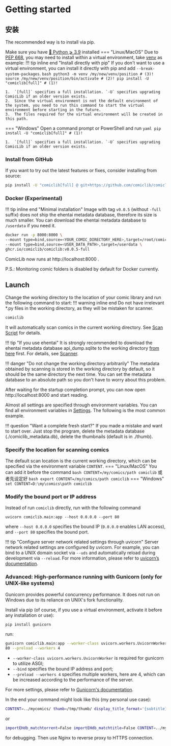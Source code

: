 # Getting started

## 安装

The recommended way is to install via pip.

Make sure you have [🐍 Python ⩾ 3.9](https://www.python.org/downloads/) installed
=== "Linux/MacOS"
    Due to [PEP 668](https://peps.python.org/pep-0668/), you may need to install within a virtual environment, take [venv](https://docs.python.org/zh-cn/3/library/venv.html) as example:
    !!! tip inline end "Install directly with pip"
        If you don't want to use a virtual environment, you can install it directly with pip and add `--break-system-packages`.
    ``` bash
    python3 -m venv /my/new/venv/position # (3)!
    source /my/new/venv/position/bin/activate # (2)!
    pip install -U "comiclib[full]" # (1)!
    ```
    
    1.  `[full]` specifies a full installation. `-U` specifies upgrading ComicLib if an older version exists.
    2.  Since the virtual environment is not the default environment of the system, you need to run this command to start the virtual environment before starting in the future.
    3.  The files required for the virtual environment will be created in this path.

=== "Windows"
    Open a command prompt or PowerShell and run
    ``` yaml
    pip install -U "comiclib[full]" # (1)!
    ```
    
    1.  `[full]` specifies a full installation. `-U` specifies upgrading ComicLib if an older version exists.

### Install from GitHub

If you want to try out the latest features or fixes, consider installing from source:
``` bash
pip install -U "comiclib[full] @ git+https://github.com/comiclib/comiclib.git"
```

### Docker (Experimental)

!!! tip inline end "Minimal installation"
    Image with tag `v0.0.5` (without `-full` suffix) does not ship the ehentai metadata database, therefore its size is much smaller. You can download the ehentai metadata database to `/userdata` if you need it.

``` bash
docker run -p 8000:8000 \
--mount type=bind,source=<YOUR_COMIC_DIRECTORY_HERE>,target=/root/comiclib \
--mount type=bind,source=<USER_DATA_PATH>,target=/userdata \
ghcr.io/comiclib/comiclib:v0.0.5-full
```
ComicLib now runs at http://localhost:8000 .

P.S.: Monitoring comic folders is disabled by default for Docker currently.


## Launch

Change the working directory to the location of your comic library and run the following command to start:
!!! warning inline end
    Do not have irrelevant *.py files in the working directory, as they will be mistaken for scanner.
``` bash
comiclib
```
It will automatically scan comics in the current working directory. See [Scan Script](scanner.md) for details.

!!! tip "If you use ehentai"
    It is strongly recommended to download the ehentai metadata database api_dump.sqlite to the working directory [from here](https://sukebei.nyaa.si/user/gipaf23445) first. For details, see [Scanner](scanner.md#30-importehdbpy).

!!! danger "Do not change the working directory arbitrarily"
    The metadata obtained by scanning is stored in the working directory by default, so it should be the same directory the next time.
    You can set the metadata database to an absolute path so you don't have to worry about this problem.

After waiting for the startup completion prompt, you can now open http://localhost:8000 and start reading.

Almost all settings are specified through environment variables. You can find all environment variables in [Settings](settings.md). The following is the most common example.

!!! question "Want a complete fresh start?"
    If you made a mistake and want to start over.
    Just stop the program, delete the metadata database (./comiclib_metadata.db), delete the thumbnails (default is in ./thumb).

### Specify the location for scanning comics

The default scan location is the current working directory, which can be specified via the environment variable `CONTENT`.
=== "Linux/MacOS"
    You can add it before the command
    ``` bash
    CONTENT=/my/comics/path comiclib
    ```
    或者先设定好
    ``` bash
    export CONTENT=/my/comics/path
    comiclib
    ```
=== "Windows"
    ```
    set CONTENT=D:\my\comics\path
    comiclib
    ```

### Modify the bound port or IP address

Instead of run `comiclib` directly, run with the following command
```
uvicorn comiclib.main:app --host 0.0.0.0 --port 80
```
where `--host 0.0.0.0` specifies the bound IP (`0.0.0.0` enables LAN access), and `--port 80` specifies the bound port.

!!! tip "Configure server network related settings through uvicorn"
    Server network related settings are configured by uvicorn.
    For example, you can bind to a UNIX domain socket via `--uds` and automatically reload during development via `--reload`.
    For more information, please refer to [uvicorn’s documentation](https://www.uvicorn.org).

### Advanced: High-performance running with Gunicorn (only for UNIX-like systems)

Gunicorn provides powerful concurrency performance. It does not run on Windows due to its reliance on UNIX's fork functionality.

Install via pip (of course, if you use a virtual environment, activate it before any installation or use):
``` bash
pip install gunicorn
```
run:
``` bash
gunicorn comiclib.main:app --worker-class uvicorn.workers.UvicornWorker --bind 0.0.0.0:
80 --preload --workers 4
```

* `--worker-class uvicorn.workers.UvicornWorker` is required for gunicorn to utilize ASGI;
* `--bind` specifies the bound IP address and port;
* `--preload --workers 4` specifies multiple workers, here are 4, which can be increased according to the performance of the server.

For more settings, please refer to [Gunicorn's documentation](https://docs.gunicorn.org/en/stable/settings.html).

In the end your command might look like this (my personal use case):
``` bash
CONTENT=../mycomics/ thumb=/tmp/thumb/ display_title_format='{subtitle}\n{title}\n{path}' gunicorn comiclib.main:app --worker-class uvicorn.workers.UvicornWorker --bind unix:/tmp/comiclib.sock --preload --workers 4
```
or
``` bash
importEHdb_matchtorrent=False importEHdb_matchtitle=False CONTENT=../mycomics/ thumb=/tmp/thumb/ display_title_format='{subtitle}\n{title}\n{path}' uvicorn comiclib.main:app --uds /tmp/comiclib.sock --reload --log-level trace
```
for debugging.
Then use Nginx to reverse proxy to HTTPS connection.
